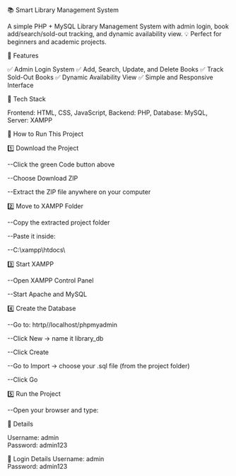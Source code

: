 📚 Smart Library Management System

A simple PHP + MySQL Library Management System with admin login, book add/search/sold-out tracking, and dynamic availability view.
💡 Perfect for beginners and academic projects.

🚀 Features

✅ Admin Login System
✅ Add, Search, Update, and Delete Books
✅ Track Sold-Out Books
✅ Dynamic Availability View
✅ Simple and Responsive Interface

🧠 Tech Stack

Frontend: HTML, CSS, JavaScript, Backend: PHP, Database: MySQL, Server: XAMPP


🧾 How to Run This Project

1️⃣ Download the Project

--Click the green Code button above

--Choose Download ZIP

--Extract the ZIP file anywhere on your computer

2️⃣ Move to XAMPP Folder

--Copy the extracted project folder

--Paste it inside:

--C:\xampp\htdocs\

3️⃣ Start XAMPP

--Open XAMPP Control Panel

--Start Apache and MySQL

4️⃣ Create the Database

--Go to: htrtp//localhost/phpmyadmin

--Click New → name it library_db

--Click Create

--Go to Import → choose your .sql file (from the project folder)

--Click Go

5️⃣ Run the Project

--Open your browser and type:


🔐 Details

Username: admin  
Password: admin123


🔐 Login Details
Username: admin  
Password: admin123
